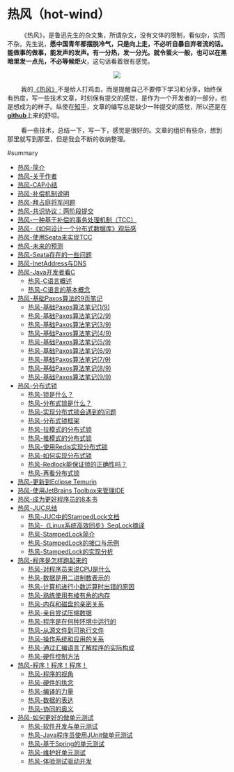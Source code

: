 # 热风（hot-wind）

&nbsp;&nbsp;&nbsp;&nbsp;&nbsp;&nbsp;&nbsp;&nbsp;《热风》，是鲁迅先生的杂文集，所谓杂文，没有文体的限制，看似杂，实而不杂。先生说，**愿中国青年都摆脱冷气，只是向上走，不必听自暴自弃者流的话。能做事的做事，能发声的发声。有一分热，发一分光。就令萤火一般，也可以在黑暗里发一点光，不必等候炬火**，这句话看着很有感觉。

<center>
<img src="https://weipeng2k.github.io/hot-wind/resources/readme.jpg" />
</center>

&nbsp;&nbsp;&nbsp;&nbsp;&nbsp;&nbsp;&nbsp;&nbsp;我的[《热风》](https://weipeng2k.github.io/hot-wind/)不是给人打鸡血，而是提醒自己不要停下学习和分享，始终保有热度，写一些技术文章，时刻保有提交的感觉，是作为一个开发者的一部分，也是想成为的样子。纵使在[知乎](https://www.zhihu.com/people/peng.weip)，文章的编写总是缺少一种提交的感觉，所以还是在[**github**](https://github.com/weipeng2k/hot-wind)上来的舒坦。

&nbsp;&nbsp;&nbsp;&nbsp;&nbsp;&nbsp;&nbsp;&nbsp;看一些技术，总结一下，写一下，感觉是很好的。文章的组织有些杂，想到那里就写到那里，但是我会不断的收纳整理。

#summary

* [热风-简介](README.md)
* [热风-关于作者](ABOUTME.md)
* [热风-CAP小结](book/cap-brief-summary.md)
* [热风-补偿机制说明](book/explanation-of-compensation-mechanism.md)
* [热风-拜占庭将军问题](book/byzantine-generals-problem.md)
* [热风-共识协议：两阶段提交](book/2pc-summary.md)
* [热风-一种基于补偿的事务处理机制（TCC）](book/compensation-and-tcc.md)
* [热风-《如何设计一个分布式数据库》观后感](book/how-to-design-a-distribute-database-feeling.md)
* [热风-使用Seata来实现TCC](book/tcc-using-seata.md)
* [热风-未来的预测](book/what-about-the-future.md)
* [热风-Seata存在的一些问题](book/seata-problem.md)
* [热风-InetAddress与DNS](book/java-network-inetaddress-and-dns.md)
* [热风-Java开发者看C](book/java-dev-learn-c.md)
    * [热风-C语言概述](book/java-dev-learn-c-01.md)
    * [热风-C语言的基本概念](book/java-dev-learn-c-02.md)
* [热风-基础Paxos算法的9页笔记](book/basic-paxos-9-pages-notes.md)
    * [热风-基础Paxos算法笔记(1/9)](book/basic-paxos-9-pages-notes-01.md)
    * [热风-基础Paxos算法笔记(2/9)](book/basic-paxos-9-pages-notes-02.md)
    * [热风-基础Paxos算法笔记(3/9)](book/basic-paxos-9-pages-notes-03.md)
    * [热风-基础Paxos算法笔记(4/9)](book/basic-paxos-9-pages-notes-04.md)
    * [热风-基础Paxos算法笔记(5/9)](book/basic-paxos-9-pages-notes-05.md)
    * [热风-基础Paxos算法笔记(6/9)](book/basic-paxos-9-pages-notes-06.md)
    * [热风-基础Paxos算法笔记(7/9)](book/basic-paxos-9-pages-notes-07.md)
    * [热风-基础Paxos算法笔记(8/9)](book/basic-paxos-9-pages-notes-08.md)
    * [热风-基础Paxos算法笔记(9/9)](book/basic-paxos-9-pages-notes-09.md)
* [热风-分布式锁](book/distribute-lock-brief-summary.md)
    * [热风-锁是什么？](book/distribute-lock-what-is-lock.md)
    * [热风-分布式锁是什么？](book/distribute-lock-what-is-distribute-lock.md)
    * [热风-实现分布式锁会遇到的问题](book/distribute-lock-problem.md)
    * [热风-分布式锁框架](book/distribute-lock-framework.md)
    * [热风-拉模式的分布式锁](book/distribute-lock-spin-impl.md)
    * [热风-推模式的分布式锁](book/distribute-lock-event-impl.md)
    * [热风-使用Redis实现分布式锁](book/distribute-lock-with-redis.md)
    * [热风-如何实现分布式锁](book/distribute-lock-how-to-do-it.md)
    * [热风-Redlock能保证锁的正确性吗？](book/distribute-lock-is-redlock-safe.md)
    * [热风-再看分布式锁](book/distribute-lock-another-way.md)
* [热风-更新到Eclipse Temurin](book/change-to-temurin.md)
* [热风-使用JetBrains Toolbox来管理IDE](book/using-jetbrains-toolbox.md)
* [热风-成为更好程序员的8本书](book/8-books-to-be-better-dev.md)
* [热风-JUC总结](book/juc-summary.md)
    * [热风-JUC中的StampedLock文档](book/juc-stamped-lock-doc.md)
    * [热风-《Linux系统高效同步》SeqLock摘译](book/juc-seqlock.md)
    * [热风-StampedLock简介](book/juc-stampedlock-summary.md)
    * [热风-StampedLock的接口与示例](book/juc-stampedlock-inf-and-case.md)
    * [热风-StampedLock的实现分析](book/juc-stampedlock-implement-analysis.md)
* [热风-程序是怎样跑起来的](book/program-how-to-run.md)
    * [热风-对程序员来说CPU是什么](book/program-how-to-run-01.md)
    * [热风-数据是用二进制数表示的](book/program-how-to-run-02.md)
    * [热风-计算机进行小数运算时出错的原因](book/program-how-to-run-03.md)
    * [热风-熟练使用有棱有角的内存](book/program-how-to-run-04.md)
    * [热风-内存和磁盘的亲密关系](book/program-how-to-run-05.md)
    * [热风-亲自尝试压缩数据](book/program-how-to-run-06.md)
    * [热风-程序是在何种环境中运行的](book/program-how-to-run-07.md)
    * [热风-从源文件到可执行文件](book/program-how-to-run-08.md)
    * [热风-操作系统和应用的关系](book/program-how-to-run-09.md)
    * [热风-通过汇编语言了解程序的实际构成](book/program-how-to-run-10.md)
    * [热风-硬件控制方法](book/program-how-to-run-11.md)
* [热风-程序！程序！程序！](book/program-program-program.md)
    * [热风-程序的视角](book/program-program-program-01.md)
    * [热风-硬件的执念](book/program-program-program-02.md)
    * [热风-编译的力量](book/program-program-program-03.md)
    * [热风-数据的表达](book/program-program-program-04.md)
    * [热风-协同的奥义](book/program-program-program-05.md)
* [热风-如何更好的做单元测试](book/do-unit-test-better.md)
    * [热风-软件开发与单元测试](book/do-unit-test-better-01.md)
    * [热风-Java程序员使用JUnit做单元测试](book/do-unit-test-better-02.md)
    * [热风-基于Spring的单元测试](book/do-unit-test-better-03.md)
    * [热风-维护好单元测试](book/do-unit-test-better-04.md)
    * [热风-体验测试驱动开发](book/do-unit-test-better-05.md)
